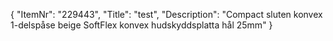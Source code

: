 {
  "ItemNr": "229443",
  "Title": "test",
  "Description": "Compact sluten konvex 1-delspåse beige SoftFlex konvex hudskyddsplatta hål 25mm"
}